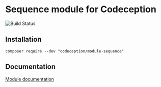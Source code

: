 # Sequence module for Codeception

![Build Status](https://github.com/Codeception/module-sequence/workflows/CI/badge.svg)

## Installation

```
composer require --dev "codeception/module-sequence"
```

## Documentation

[Module documentation](https://codeception.com/docs/modules/Sequence)
